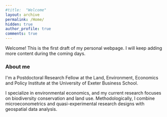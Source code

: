 ```yaml
---
#title:  "Welcome"
layout: archive
permalink: /Home/
hidden: true
author_profile: true
comments: true
---
```


Welcome! This is the first draft of my personal webpage. I will keep adding more content during the coming days.

### About me

I'm a Postdoctoral Research Fellow at the Land, Environment, Economics and Policy Institute at the University of Exeter Business School.

I specialize in environmental economics, and my current research focuses on biodiversity conservation and land use. Methodologically, I combine microeconometrics and quasi-experimental research designs with geospatial data analysis.


